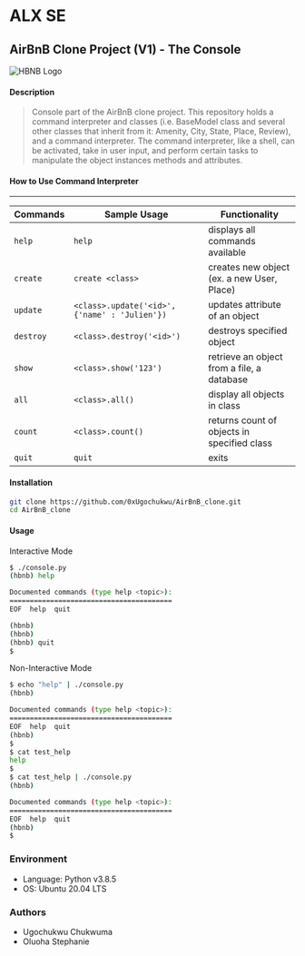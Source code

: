 # ALX SE

## AirBnB Clone Project (V1) - The Console

![HBNB Logo]([http://url/to/img.png](https://s3.amazonaws.com/alx-intranet.hbtn.io/uploads/medias/2018/6/65f4a1dd9c51265f49d0.png?X-Amz-Algorithm=AWS4-HMAC-SHA256&X-Amz-Credential=AKIARDDGGGOUSBVO6H7D%2F20230718%2Fus-east-1%2Fs3%2Faws4_request&X-Amz-Date=20230718T094125Z&X-Amz-Expires=86400&X-Amz-SignedHeaders=host&X-Amz-Signature=8e9701853aa596e709f1bba7ee09b9b43f915a915d12b53fe7f43bc95dca2db2))

#### Description
> Console part of the AirBnB clone project.
> This repository holds a command interpreter and classes (i.e. BaseModel class
> and several other classes that inherit from it: Amenity, City, State, Place,
> Review), and a command interpreter. The command interpreter, like a shell,
> can be activated, take in user input, and perform certain tasks
> to manipulate the object instances methods and attributes.

#### How to Use Command Interpreter
---
| Commands  | Sample Usage                                  | Functionality                              |
| --------- | --------------------------------------------- | ------------------------------------------ |
| `help`    | `help`                                        | displays all commands available            |
| `create`  | `create <class>`                              | creates new object (ex. a new User, Place) |
| `update`  | `<class>.update('<id>', {'name' : 'Julien'})`  | updates attribute of an object             |
| `destroy` | `<class>.destroy('<id>')`                         | destroys specified object                  |
| `show`    | `<class>.show('123')`                            | retrieve an object from a file, a database |
| `all`     | `<class>.all()`                                  | display all objects in class               |
| `count`   | `<class>.count()`                                | returns count of objects in specified class|
| `quit`    | `quit`                                        | exits                                      |

#### Installation
```bash
git clone https://github.com/0xUgochukwu/AirBnB_clone.git
cd AirBnB_clone
```
#### Usage
Interactive Mode
```bash
$ ./console.py
(hbnb) help

Documented commands (type help <topic>):
========================================
EOF  help  quit

(hbnb)
(hbnb)
(hbnb) quit
$
```
Non-Interactive Mode
```bash
$ echo "help" | ./console.py
(hbnb)

Documented commands (type help <topic>):
========================================
EOF  help  quit
(hbnb)
$
$ cat test_help
help
$
$ cat test_help | ./console.py
(hbnb)

Documented commands (type help <topic>):
========================================
EOF  help  quit
(hbnb)
$
```

### Environment
* Language: Python v3.8.5
* OS: Ubuntu 20.04 LTS

### Authors
- Ugochukwu Chukwuma
- Oluoha Stephanie

